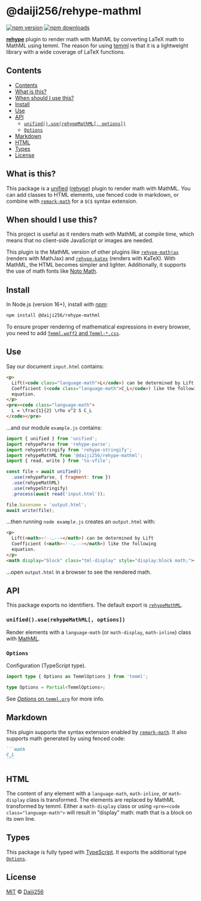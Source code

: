 # @daiji256/rehype-mathml

[![npm version](https://img.shields.io/npm/v/@daiji256/rehype-mathml.svg)](https://www.npmjs.com/package/@daiji256/rehype-mathmle)
[![npm downloads](https://img.shields.io/npm/dm/@daiji256/rehype-mathml.svg)](https://www.npmjs.com/package/@daiji256/rehype-mathml)

**[rehype][]** plugin to render math with MathML by
converting LaTeX math to MathML using temml.
The reason for using [temml][] is that it is a lightweight library
with a wide coverage of LaTeX functions.

## Contents

- [Contents](#contents)
- [What is this?](#what-is-this)
- [When should I use this?](#when-should-i-use-this)
- [Install](#install)
- [Use](#use)
- [API](#api)
  - [`unified().use(rehypeMathML[, options])`](#unifieduserehypemathml-options)
  - [`Options`](#options)
- [Markdown](#markdown)
- [HTML](#html)
- [Types](#types)
- [License](#license)

## What is this?

This package is a [unified][] ([rehype][]) plugin to render math with MathML.
You can add classes to HTML elements, use fenced code in markdown, or combine
with [`remark-math`][remark-math] for a `$C$` syntax extension.

## When should I use this?

This project is useful as it renders math with MathML at compile time,
which means that no client-side JavaScript or images are needed.

This plugin is the MathML version of other plugins like
[`rehype-mathjax`][rehype-mathjax] (renders with MathJax) and
[`rehype-katex`][rehype-katex] (renders with KaTeX).
With MathML, the HTML becomes simpler and lighter.
Additionally, it supports the use of math fonts like [Noto Math][note-math].

## Install

In Node.js (version 16+), install with [npm][]:

```sh
npm install @daiji256/rehype-mathml
```

To ensure proper rendering of mathematical expressions in every browser, you need to add [`Temml.woff2` and `Temml-*.css`][temml-dist].

## Use

Say our document `input.html` contains:

```html
<p>
  Lift(<code class="language-math">L</code>) can be determined by Lift
  Coefficient (<code class="language-math">C_L</code>) like the following
  equation.
</p>
<pre><code class="language-math">
  L = \frac{1}{2} \rho v^2 S C_L
</code></pre>
```

…and our module `example.js` contains:

```js
import { unified } from 'unified';
import rehypeParse from 'rehype-parse';
import rehypeStringify from 'rehype-stringify';
import rehypeMathML from '@daiji256/rehype-mathml';
import { read, write } from 'to-vfile';

const file = await unified()
  .use(rehypeParse, { fragment: true })
  .use(rehypeMathML)
  .use(rehypeStringify)
  .process(await read('input.html'));

file.basename = 'output.html';
await write(file);
```

…then running `node example.js` creates an `output.html` with:

```html
<p>
  Lift(<math><!--…--></math>) can be determined by Lift
  Coefficient (<math><!--…--></math>) like the following
  equation.
</p>
<math display="block" class="tml-display" style="display:block math;"><!--…--></math>
```

…open `output.html` in a browser to see the rendered math.

## API

This package exports no identifiers.
The default export is [`rehypeMathML`](#unifieduserehypemathml-options).

### `unified().use(rehypeMathML[, options])`

Render elements with a `language-math` (or `math-display`, `math-inline`)
class with [MathML][].

### `Options`

Configuration (TypeScript type).

```ts
import type { Options as TemmlOptions } from 'temml';

type Options = Partial<TemmlOptions>;
```

See [_Options_ on `temml.org`][temml-options] for more info.

## Markdown

This plugin supports the syntax extension enabled by
[`remark-math`][remark-math].
It also supports math generated by using fenced code:

````markdown
```math
C_L
```
````

## HTML

The content of any element with a `language-math`, `math-inline`, or
`math-display` class is transformed.
The elements are replaced by MathML transformed by temml.
Either a `math-display` class or using `<pre><code class="language-math">` will
result in “display” math: math that is a block on its own line.

## Types

This package is fully typed with [TypeScript][].
It exports the additional type [`Options`](#options).

## License

[MIT][license] © [Daiji256][author]

<!-- Definitions -->

[mathml]: https://www.w3.org/Math/
[temml]: https://temml.org/
[temml-options]: https://temml.org/docs/en/administration#options
[temml-dist]: https://github.com/ronkok/Temml/tree/main/dist
[unified]: https://github.com/unifiedjs/unified
[rehype]: https://github.com/rehypejs/rehype
[remark-math]: https://github.com/remarkjs/remark-math/tree/main/packages/remark-math
[rehype-mathjax]: https://github.com/remarkjs/remark-math/tree/main/packages/rehype-mathjax
[rehype-katex]: https://github.com/remarkjs/remark-math/tree/main/packages/rehype-katex
[npm]: https://docs.npmjs.com/cli/install
[typescript]: https://www.typescriptlang.org
[note-math]: https://github.com/notofonts/math
[license]: LICENSE
[author]: https://github.com/Daiji256
